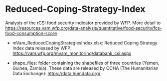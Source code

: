 # Reduced-Coping-Strategy-Index
Analysis of the rCSI food security indicator provided by WFP. More detail to https://resources.vam.wfp.org/data-analysis/quantitative/food-security/fcs-food-consumption-score

- mVam_ReducedCopingStrategiesIndex.xlsx: Reduced Coping Strategy Index data released by WFP: https://vam.wfp.org/mvam_monitoring/databank_csi.aspx

- shape_files: folder containing the shapefiles of three countries (Yemen, Guinea, Zambia). These data are released by OCHA (The Humanitarian Data Exchange): https://data.humdata.org/

